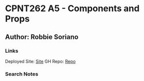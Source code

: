 # CPNT262 A5 - Components and Props

## Author: Robbie Soriano

### Links
 Deployed Site: [Site](https://melodious-flan-a1ec63.netlify.app)
 GH Repo: [Repo](https://github.com/Malekzie/cpnt262-a5.git)
 
### Search Notes
